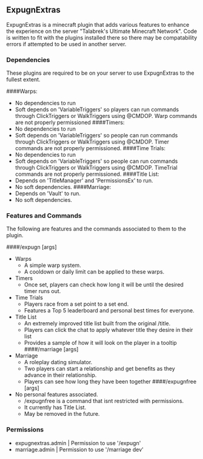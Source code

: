 ## ExpugnExtras
ExpugnExtras is a minecraft plugin that adds various features to enhance the experience
on the server "Talabrek's Ultimate Minecraft Network". Code is written to fit with the plugins
installed there so there may be compatability errors if attempted to be used in another server.

### Dependencies
These plugins are required to be on your server to use ExpugnExtras to the fullest extent.

####Warps:
  * No dependencies to run
  * Soft depends on 'VariableTriggers' so players can run commands through ClickTriggers 
    or WalkTriggers using @CMDOP. Warp commands are not properly permissioned
####Timers:
  * No dependencies to run
  * Soft depends on 'VariableTriggers' so people can run commands through ClickTriggers
    or WalkTriggers using @CMDOP. Timer commands are not properly permissioned.
####Time Trials:
  * No dependencies to run
  * Soft depends on 'VariableTriggers' so people can run commands through ClickTriggers
    or WalkTriggers using @CMDOP. TimeTrial commands are not properly permissioned.
####Title List:
  * Depends on 'TitleManager' and 'PermissionsEx' to run.
  * No soft dependencies.
####Marriage:
  * Depends on 'Vault' to run.
  * No soft dependencies.
  
### Features and Commands
The following are features and the commands associated to them to the plugin.

####/expugn [args]
  * Warps
    - A simple warp system.
    - A cooldown or daily limit can be applied to these warps.
  * Timers
    - Once set, players can check how long it will be until the desired timer runs out.
  * Time Trials
    - Players race from a set point to a set end.
    - Features a Top 5 leaderboard and personal best times for everyone.
  * Title List
    - An extremely improved title list built from the original /title.
    - Players can click the chat to apply whatever title they desire in their list
    - Provides a sample of how it will look on the player in a tooltip
####/marriage [args]
  * Marriage
    - A roleplay dating simulator.
    - Two players can start a relationship and get benefits as they advance in their relationship.
    - Players can see how long they have been together
####/expugnfree [args]
  * No personal features associated.
    - /expugnfree is a command that isnt restricted with permissions.
    - It currently has Title List.
    - May be removed in the future.
### Permissions
  * expugnextras.admin | Permission to use '/expugn'
  * marriage.admin | Permission to use '/marriage dev'
